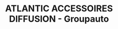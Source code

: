---
title: "ATLANTIC ACCESSOIRES DIFFUSION - Groupauto"
url: /pessac/atlantic-accessoires-diffusion-groupauto/
shop: pièces de voitures
---